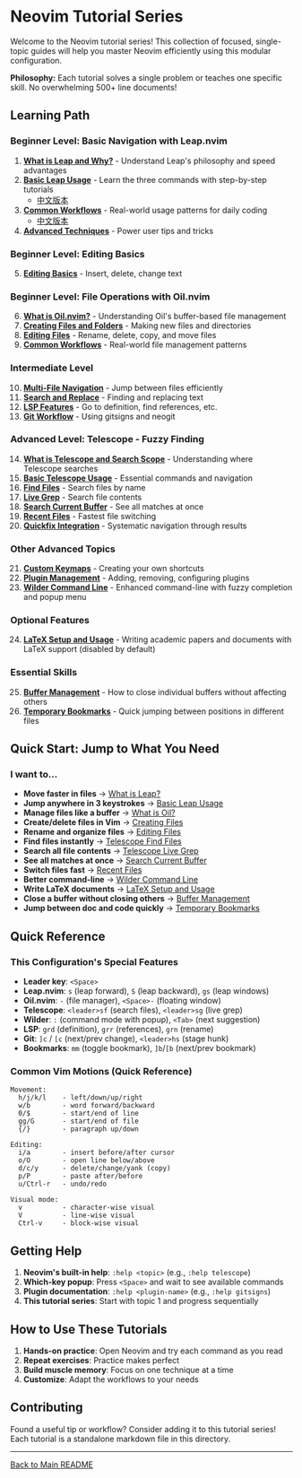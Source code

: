 # Neovim Tutorial Series

Welcome to the Neovim tutorial series! This collection of focused, single-topic
guides will help you master Neovim efficiently using this modular configuration.

**Philosophy:** Each tutorial solves a single problem or teaches one specific
skill. No overwhelming 500+ line documents!

## Learning Path

### Beginner Level: Basic Navigation with Leap.nvim

1. [**What is Leap and Why?**](./01-leap-what-and-why.md) - Understand Leap's
   philosophy and speed advantages
2. [**Basic Leap Usage**](./01-leap-basic-usage.md) - Learn the three commands
   with step-by-step tutorials
   - [中文版本](./01-leap-basic-usage.zh.md)
3. [**Common Workflows**](./01-leap-common-workflows.md) - Real-world usage
   patterns for daily coding
   - [中文版本](./01-leap-common-workflows.zh.md)
4. [**Advanced Techniques**](./01-leap-advanced.md) - Power user tips and
   tricks

### Beginner Level: Editing Basics

5. [**Editing Basics**](./02-editing-basics.md) - Insert, delete, change text

### Beginner Level: File Operations with Oil.nvim

6. [**What is Oil.nvim?**](./03-oil-introduction.md) - Understanding Oil's
   buffer-based file management
7. [**Creating Files and Folders**](./03-oil-creating-files.md) - Making new
   files and directories
8. [**Editing Files**](./03-oil-editing-files.md) - Rename, delete, copy, and
   move files
9. [**Common Workflows**](./03-oil-workflows.md) - Real-world file management
   patterns

### Intermediate Level

10. [**Multi-File Navigation**](./04-multi-file-navigation.md) - Jump between
    files efficiently
11. [**Search and Replace**](./05-search-replace.md) - Finding and replacing
    text
12. [**LSP Features**](./06-lsp-features.md) - Go to definition, find
    references, etc.
13. [**Git Workflow**](./07-git-workflow.md) - Using gitsigns and neogit

### Advanced Level: Telescope - Fuzzy Finding

14. [**What is Telescope and Search Scope**](./08-telescope-what-and-scope.md) -
    Understanding where Telescope searches
15. [**Basic Telescope Usage**](./08-telescope-basic-usage.md) - Essential
    commands and navigation
16. [**Find Files**](./08-telescope-find-files.md) - Search files by name
17. [**Live Grep**](./08-telescope-live-grep.md) - Search file contents
18. [**Search Current Buffer**](./08-telescope-search-current-buffer.md) - See
    all matches at once
19. [**Recent Files**](./08-telescope-recent-files.md) - Fastest file switching
20. [**Quickfix Integration**](./08-telescope-quickfix.md) - Systematic
    navigation through results

### Other Advanced Topics

21. [**Custom Keymaps**](./09-custom-keymaps.md) - Creating your own shortcuts
22. [**Plugin Management**](./10-plugin-management.md) - Adding, removing,
    configuring plugins
23. [**Wilder Command Line**](./11-wilder-command-line.md) - Enhanced command-line
    with fuzzy completion and popup menu

### Optional Features

24. [**LaTeX Setup and Usage**](./12-latex-setup.md) - Writing academic papers and
    documents with LaTeX support (disabled by default)

### Essential Skills

25. [**Buffer Management**](./13-buffer-management.md) - How to close individual
    buffers without affecting others
26. [**Temporary Bookmarks**](./14-temporary-bookmarks.md) - Quick jumping between
    positions in different files

## Quick Start: Jump to What You Need

### I want to...

- **Move faster in files** → [What is Leap?](./01-leap-what-and-why.md)
- **Jump anywhere in 3 keystrokes** → [Basic Leap Usage](./01-leap-basic-usage.md)
- **Manage files like a buffer** → [What is Oil?](./03-oil-introduction.md)
- **Create/delete files in Vim** → [Creating Files](./03-oil-creating-files.md)
- **Rename and organize files** → [Editing Files](./03-oil-editing-files.md)
- **Find files instantly** → [Telescope Find Files](./08-telescope-find-files.md)
- **Search all file contents** → [Telescope Live Grep](./08-telescope-live-grep.md)
- **See all matches at once** → [Search Current Buffer](./08-telescope-search-current-buffer.md)
- **Switch files fast** → [Recent Files](./08-telescope-recent-files.md)
- **Better command-line** → [Wilder Command Line](./11-wilder-command-line.md)
- **Write LaTeX documents** → [LaTeX Setup and Usage](./12-latex-setup.md)
- **Close a buffer without closing others** → [Buffer Management](./13-buffer-management.md)
- **Jump between doc and code quickly** → [Temporary Bookmarks](./14-temporary-bookmarks.md)

## Quick Reference

### This Configuration's Special Features

- **Leader key**: `<Space>`
- **Leap.nvim**: `s` (leap forward), `S` (leap backward), `gs` (leap windows)
- **Oil.nvim**: `-` (file manager), `<Space>-` (floating window)
- **Telescope**: `<leader>sf` (search files), `<leader>sg` (live grep)
- **Wilder**: `:` (command mode with popup), `<Tab>` (next suggestion)
- **LSP**: `grd` (definition), `grr` (references), `grn` (rename)
- **Git**: `]c` / `[c` (next/prev change), `<leader>hs` (stage hunk)
- **Bookmarks**: `mm` (toggle bookmark), `]b`/`[b` (next/prev bookmark)

### Common Vim Motions (Quick Reference)

```
Movement:
  h/j/k/l    - left/down/up/right
  w/b        - word forward/backward
  0/$        - start/end of line
  gg/G       - start/end of file
  {/}        - paragraph up/down

Editing:
  i/a        - insert before/after cursor
  o/O        - open line below/above
  d/c/y      - delete/change/yank (copy)
  p/P        - paste after/before
  u/Ctrl-r   - undo/redo

Visual mode:
  v          - character-wise visual
  V          - line-wise visual
  Ctrl-v     - block-wise visual
```

## Getting Help

1. **Neovim's built-in help**: `:help <topic>` (e.g., `:help telescope`)
2. **Which-key popup**: Press `<Space>` and wait to see available commands
3. **Plugin documentation**: `:help <plugin-name>` (e.g., `:help gitsigns`)
4. **This tutorial series**: Start with topic 1 and progress sequentially

## How to Use These Tutorials

1. **Hands-on practice**: Open Neovim and try each command as you read
2. **Repeat exercises**: Practice makes perfect
3. **Build muscle memory**: Focus on one technique at a time
4. **Customize**: Adapt the workflows to your needs

## Contributing

Found a useful tip or workflow? Consider adding it to this tutorial series!
Each tutorial is a standalone markdown file in this directory.

---

[Back to Main README](../../README.md)
